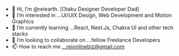 - 👋 Hi, I’m @reiearth. [Otaku Designer Developer Dad]
- 👀 I’m interested in ...UI/UIX Design, Web Development and Motion Graphics
- 🌱 I’m currently learning ...React, Next.Js, Chakra UI and other tech stacks
- 💞️ I’m looking to collaborate on ...fellow Freelance Developers
- 📫 How to reach me ...reionlinebiz@gmail.com

<!---
reiearth/reiearth is a ✨ special ✨ repository because its `README.md` (this file) appears on your GitHub profile.
You can click the Preview link to take a look at your changes.
--->

